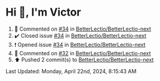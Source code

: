 <h1>Hi 👋, I'm Victor </h1>

<!--RECENT_ACTIVITY:start-->
1. 💬 Commented on [#34](https://github.com/BetterLectio/BetterLectio-next/issues/34#issuecomment-2068187938) in [BetterLectio/BetterLectio-next](https://github.com/BetterLectio/BetterLectio-next)<br>
2. ✔️ Closed issue [#34](https://github.com/BetterLectio/BetterLectio-next/issues/34) in [BetterLectio/BetterLectio-next](https://github.com/BetterLectio/BetterLectio-next)<br>
3. ❗️ Opened issue [#34](https://github.com/BetterLectio/BetterLectio-next/issues/34) in [BetterLectio/BetterLectio-next](https://github.com/BetterLectio/BetterLectio-next)<br>
4. 💬 Commented on [#32](https://github.com/BetterLectio/BetterLectio-next/issues/32#issuecomment-2068087183) in [BetterLectio/BetterLectio-next](https://github.com/BetterLectio/BetterLectio-next)<br>
5. ⬆️ Pushed 2 commit(s) to [BetterLectio/BetterLectio-next](https://github.com/BetterLectio/BetterLectio-next)<br>
<!--RECENT_ACTIVITY:end-->

<!--RECENT_ACTIVITY:last_update-->
Last Updated: Monday, April 22nd, 2024, 8:15:43 AM
<!--RECENT_ACTIVITY:last_update_end-->

